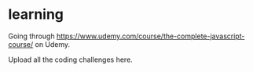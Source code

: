 # learning
Going through https://www.udemy.com/course/the-complete-javascript-course/ on Udemy.
<p>Upload all the coding challenges here. 
